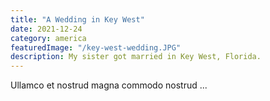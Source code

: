 ```yaml
---
title: "A Wedding in Key West"
date: 2021-12-24
category: america
featuredImage: "/key-west-wedding.JPG"
description: My sister got married in Key West, Florida.
---
```


Ullamco et nostrud magna commodo nostrud ...